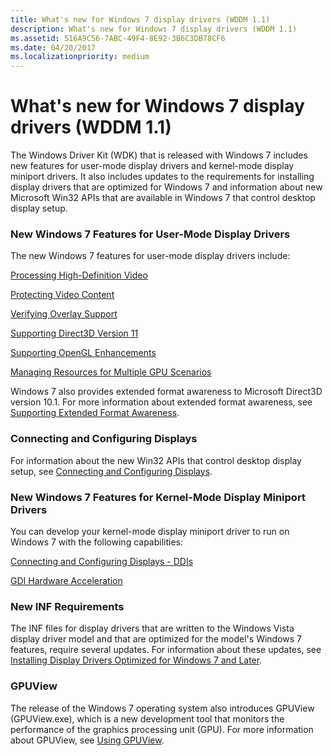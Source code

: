 ```yaml
---
title: What's new for Windows 7 display drivers (WDDM 1.1)
description: What's new for Windows 7 display drivers (WDDM 1.1)
ms.assetid: 516A9C56-7ABC-49F4-8E92-3B6C3DB78CF6
ms.date: 04/20/2017
ms.localizationpriority: medium
---
```


# What's new for Windows 7 display drivers (WDDM 1.1)


The Windows Driver Kit (WDK) that is released with Windows 7 includes new features for user-mode display drivers and kernel-mode display miniport drivers. It also includes updates to the requirements for installing display drivers that are optimized for Windows 7 and information about new Microsoft Win32 APIs that are available in Windows 7 that control desktop display setup.

### <span id="new_windows_7_features_for_user_mode_display_drivers"></span><span id="NEW_WINDOWS_7_FEATURES_FOR_USER_MODE_DISPLAY_DRIVERS"></span>New Windows 7 Features for User-Mode Display Drivers

The new Windows 7 features for user-mode display drivers include:

[Processing High-Definition Video](processing-high-definition-video.md)

[Protecting Video Content](protecting-video-content.md)

[Verifying Overlay Support](verifying-overlay-support.md)

[Supporting Direct3D Version 11](supporting-direct3d-version-11.md)

[Supporting OpenGL Enhancements](supporting-opengl-enhancements.md)

[Managing Resources for Multiple GPU Scenarios](managing-resources-for-multiple-gpu-scenarios.md)

Windows 7 also provides extended format awareness to Microsoft Direct3D version 10.1. For more information about extended format awareness, see [Supporting Extended Format Awareness](supporting-extended-format-awareness.md).

### <span id="connecting_and_configuring_displays"></span><span id="CONNECTING_AND_CONFIGURING_DISPLAYS"></span>Connecting and Configuring Displays

For information about the new Win32 APIs that control desktop display setup, see [Connecting and Configuring Displays](connecting-and-configuring-displays.md).

### <span id="new_windows_7_features_for_kernel_mode_display_miniport_drivers"></span><span id="NEW_WINDOWS_7_FEATURES_FOR_KERNEL_MODE_DISPLAY_MINIPORT_DRIVERS"></span>New Windows 7 Features for Kernel-Mode Display Miniport Drivers

You can develop your kernel-mode display miniport driver to run on Windows 7 with the following capabilities:

[Connecting and Configuring Displays - DDIs](ccd-ddis.md)

[GDI Hardware Acceleration](gdi-hardware-acceleration.md)

### <span id="new_inf_requirements"></span><span id="NEW_INF_REQUIREMENTS"></span>New INF Requirements

The INF files for display drivers that are written to the Windows Vista display driver model and that are optimized for the model's Windows 7 features, require several updates. For information about these updates, see [Installing Display Drivers Optimized for Windows 7 and Later](installing-display-drivers-optimized-for-windows-7-and-later.md).

### <span id="gpuview"></span><span id="GPUVIEW"></span>GPUView

The release of the Windows 7 operating system also introduces GPUView (GPUView.exe), which is a new development tool that monitors the performance of the graphics processing unit (GPU). For more information about GPUView, see [Using GPUView](using-gpuview.md).

 

 





